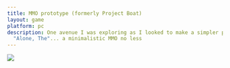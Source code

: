 ```yaml
---
title: MMO prototype (formerly Project Boat)
layout: game
platform: pc
description: One avenue I was exploring as I looked to make a simpler project than
  "Alone, The"... a minimalistic MMO no less
---
```


![](http://junk.mikekasprzak.com/Concepts/Quack/MockupAnim02.gif)
